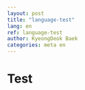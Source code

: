 ```yaml
---
layout: post
title: "language-test"
lang: en
ref: language-test
author: KyeongDeok Baek
categories: meta en
---
```

# Test
